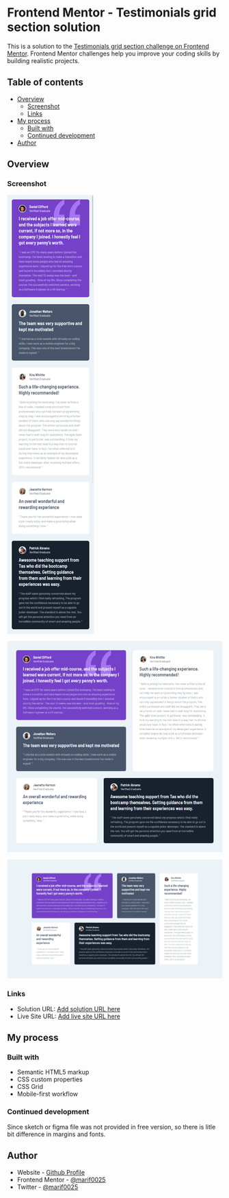 # Frontend Mentor - Testimonials grid section solution

This is a solution to the [Testimonials grid section challenge on Frontend Mentor](https://www.frontendmentor.io/challenges/testimonials-grid-section-Nnw6J7Un7). Frontend Mentor challenges help you improve your coding skills by building realistic projects. 

## Table of contents

- [Overview](#overview)
  - [Screenshot](#screenshot)
  - [Links](#links)
- [My process](#my-process)
  - [Built with](#built-with)
  - [Continued development](#continued-development)
- [Author](#author)

## Overview
### Screenshot

![](./ss-mobile.png)

![](./ss-tablet.png)

![](./ss-desktop.png)


### Links

- Solution URL: [Add solution URL here](https://your-solution-url.com)
- Live Site URL: [Add live site URL here](https://your-live-site-url.com)

## My process

### Built with

- Semantic HTML5 markup
- CSS custom properties
- CSS Grid
- Mobile-first workflow

### Continued development

Since sketch or figma file was not provided in free version, so there is litle bit difference in margins and fonts.

## Author

- Website - [Github Profile](https://github.com/marif0025)
- Frontend Mentor - [@marif0025](https://www.frontendmentor.io/profile/marif0025)
- Twitter - [@marif0025](https://www.twitter.com/marif0025)
